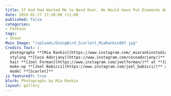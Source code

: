 ```yaml
---
title: If God Had Wanted Me to Bend Over, He Would Have Put Diamonds On The Floor
date: 2019-02-27 17:20:00 +11:00
published: false
categories:
- Fashion
tags:
- Shoot
Main Image: "/uploads/DoingBird_Scarlett_MiaRankin007.jpg"
Credits Text: |-
  photographs **[Mia Rankin](https://www.instagram.com/_miarankinstudio/)** at [Work Agency](https://www.instagram.com/workagency/)**
  styling **[Coco Adorjany](https://www.instagram.com/cocoadorjany/)**
  hair **[Joel Forman](https://www.instagram.com/joelforman/)** at **[Lion Artist Management](https://www.instagram.com/lionartistmanagement/)**
  make-up **[Joel Babicci](https://www.instagram.com/joel_babicci/)** at **[Work Agency](https://www.instagram.com/workagency/)**
  model **[Scarlet]**
is featured?: true
blurb: Photographs by Mia Rankin
layout: gallery
---
```


